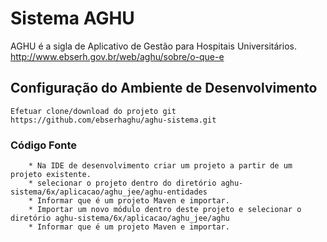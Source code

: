 # Sistema AGHU

AGHU é a sigla de Aplicativo de Gestão para Hospitais Universitários.
http://www.ebserh.gov.br/web/aghu/sobre/o-que-e



## Configuração do Ambiente de Desenvolvimento

	Efetuar clone/download do projeto git https://github.com/ebserhaghu/aghu-sistema.git
 
 ### Código Fonte

 		* Na IDE de desenvolvimento criar um projeto a partir de um projeto existente.
 		* selecionar o projeto dentro do diretório aghu-sistema/6x/aplicacao/aghu_jee/aghu-entidades
 		* Informar que é um projeto Maven e importar.
 		* Importar um novo módulo dentro deste projeto e selecionar o diretório aghu-sistema/6x/aplicacao/aghu_jee/aghu
 		* Informar que é um projeto Maven e importar.



 ### 
